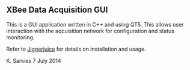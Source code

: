 XBee Data Acquisition GUI
-------------------------

This is a GUI application written in C++ and using QT5. This allows user
interaction with the aqcuisition network for configuration and status
monitoring.

Refer to [Jiggerjuice](http://www.jiggerjuice.info/electronics/projects/XBee-network/xbee-data-acquisition.html) for details on installation and usage.

K. Sarkies
7 July 2014

